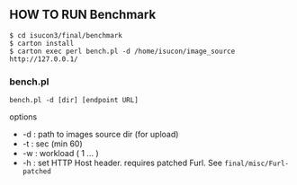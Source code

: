 ## HOW TO RUN Benchmark

    $ cd isucon3/final/benchmark
    $ carton install
    $ carton exec perl bench.pl -d /home/isucon/image_source http://127.0.0.1/

### bench.pl

    bench.pl -d [dir] [endpoint URL]

options

* -d : path to images source dir (for upload)
* -t : sec (min 60)
* -w : workload ( 1 ... )
* -h : set HTTP Host header. requires patched Furl. See `final/misc/Furl-patched`
